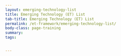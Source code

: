 ```yaml
---
layout: emerging-technology-list
title: Emerging Technology (ET) List
tab-title: Emerging Technology (ET) List
permalink: /et-framework/emerging-technology-list/
body-class: page-training
summary: 
tags: 


---
```

